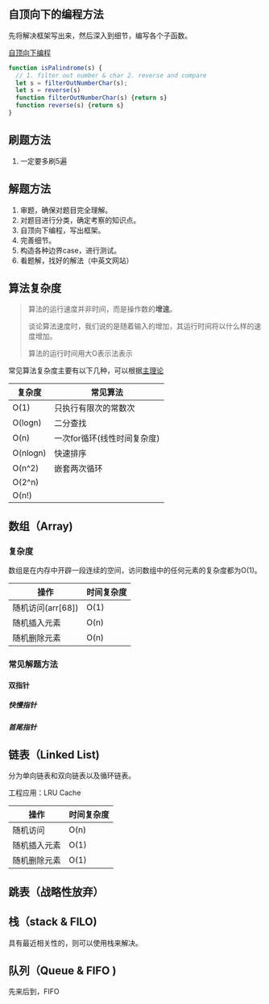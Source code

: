 ## 自顶向下的编程方法

先将解决框架写出来，然后深入到细节，编写各个子函数。

[自顶向下编程](https://www.markhneedham.com/blog/2008/09/15/clean-code-book-review/)

```javascript
function isPalindrome(s) {
  // 1. filter out number & char 2. reverse and compare
  let s = filterOutNumberChar(s);
  let s = reverse(s)
  function filterOutNumberChar(s) {return s}
  function reverse(s) {return s}
}
```

## 刷题方法

1. 一定要多刷5遍

## 解题方法

1. 审题，确保对题目完全理解。
2. 对题目进行分类，确定考察的知识点。
3. 自顶向下编程，写出框架。
4. 完善细节。
5. 构造各种边界case，进行测试。
6.  看题解，找好的解法（中英文网站）

## 算法复杂度

> 算法的运行速度并非时间，而是操作数的**增速**。  
>
>  谈论算法速度时，我们说的是随着输入的增加，其运行时间将以什么样的速度增加。  
>
>  算法的运行时间用大O表示法表示

常见算法复杂度主要有以下几种，可以根据[主理论](https://zh.wikipedia.org/wiki/%E4%B8%BB%E5%AE%9A%E7%90%86)

| 复杂度   | 常见算法                    |
| -------- | --------------------------- |
| O(1)     | 只执行有限次的常数次        |
| O(logn)  | 二分查找                    |
| O(n)     | 一次for循环(线性时间复杂度) |
| O(nlogn) | 快速排序                    |
| O(n^2)   | 嵌套两次循环                |
| O(2^n)   |                             |
| O(n!)    |                             |

 ## 数组（Array)

### 复杂度

数组是在内存中开辟一段连续的空间，访问数组中的任何元素的复杂度都为O(1)。

| 操作              | 时间复杂度 |
| ----------------- | ---------- |
| 随机访问(arr[68]) | O(1)       |
| 随机插入元素      | O(n)       |
| 随机删除元素      | O(n)       |

### 常见解题方法

#### 双指针

##### 快慢指针

##### 首尾指针

## 链表（Linked List)

分为单向链表和双向链表以及循环链表。

工程应用：LRU Cache

| 操作         | 时间复杂度 |
| ------------ | ---------- |
| 随机访问     | O(n)       |
| 随机插入元素 | O(1)       |
| 随机删除元素 | O(1)       |

## 跳表（战略性放弃）

## 栈（stack & FILO)

具有最近相关性的，则可以使用栈来解决。

## 队列（Queue & FIFO  )

先来后到，FIFO